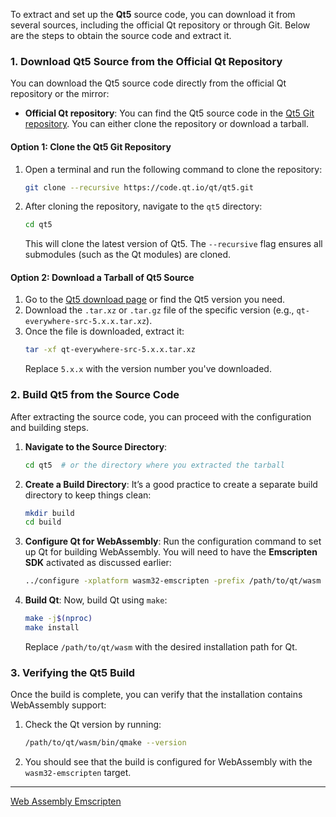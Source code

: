 To extract and set up the **Qt5** source code, you can download it from several sources, including the official Qt repository or through Git. Below are the steps to obtain the source code and extract it.

### 1. **Download Qt5 Source from the Official Qt Repository**

You can download the Qt5 source code directly from the official Qt repository or the mirror:

- **Official Qt repository**: You can find the Qt5 source code in the [Qt5 Git repository](https://code.qt.io/qt/qt5.git). You can either clone the repository or download a tarball.

#### Option 1: Clone the Qt5 Git Repository
1. Open a terminal and run the following command to clone the repository:
   ```bash
   git clone --recursive https://code.qt.io/qt/qt5.git
   ```
2. After cloning the repository, navigate to the `qt5` directory:
   ```bash
   cd qt5
   ```

   This will clone the latest version of Qt5. The `--recursive` flag ensures all submodules (such as the Qt modules) are cloned.

#### Option 2: Download a Tarball of Qt5 Source
1. Go to the [Qt5 download page](https://download.qt.io/archive/qt/) or find the Qt5 version you need.
2. Download the `.tar.xz` or `.tar.gz` file of the specific version (e.g., `qt-everywhere-src-5.x.x.tar.xz`).
3. Once the file is downloaded, extract it:
   ```bash
   tar -xf qt-everywhere-src-5.x.x.tar.xz
   ```
   Replace `5.x.x` with the version number you've downloaded.

### 2. **Build Qt5 from the Source Code**

After extracting the source code, you can proceed with the configuration and building steps.

1. **Navigate to the Source Directory**:
   ```bash
   cd qt5  # or the directory where you extracted the tarball
   ```

2. **Create a Build Directory**:
   It’s a good practice to create a separate build directory to keep things clean:
   ```bash
   mkdir build
   cd build
   ```

3. **Configure Qt for WebAssembly**:
   Run the configuration command to set up Qt for building WebAssembly. You will need to have the **Emscripten SDK** activated as discussed earlier:
   ```bash
   ../configure -xplatform wasm32-emscripten -prefix /path/to/qt/wasm
   ```

4. **Build Qt**:
   Now, build Qt using `make`:
   ```bash
   make -j$(nproc)
   make install
   ```

   Replace `/path/to/qt/wasm` with the desired installation path for Qt.

### 3. **Verifying the Qt5 Build**

Once the build is complete, you can verify that the installation contains WebAssembly support:

1. Check the Qt version by running:
   ```bash
   /path/to/qt/wasm/bin/qmake --version
   ```

2. You should see that the build is configured for WebAssembly with the `wasm32-emscripten` target.

---

[Web Assembly ](https://doc.qt.io/qt-5/wasm.html)
[Emscripten  ](https://emscripten.org/docs/introducing_emscripten/index.html)